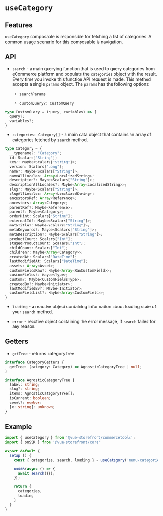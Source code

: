 # `useCategory`

## Features

`useCategory` composable is responsible for fetching a list of categories. A common usage scenario for this composable is navigation.

## API

- `search` - a main querying function that is used to query categories from eCommerce platform and populate the `categories` object with the result. Every time you invoke this function API request is made. This method accepts a single `params` object. The `params` has the following options:

    - `searchParams`
    
    - `customQuery?: CustomQuery` 
    
```ts
type CustomQuery = (query, variables) => {
  query?;
  variables?;
}
```

- `categories: Category[]` - a main data object that contains an array of categories fetched by `search` method.

```ts
type Category = {
  __typename?: "Category";
  id: Scalars["String"];
  key?: Maybe<Scalars["String"]>;
  version: Scalars["Long"];
  name?: Maybe<Scalars["String"]>;
  nameAllLocales: Array<LocalizedString>;
  description?: Maybe<Scalars["String"]>;
  descriptionAllLocales?: Maybe<Array<LocalizedString>>;
  slug?: Maybe<Scalars["String"]>;
  slugAllLocales: Array<LocalizedString>;
  ancestorsRef: Array<Reference>;
  ancestors: Array<Category>;
  parentRef?: Maybe<Reference>;
  parent?: Maybe<Category>;
  orderHint: Scalars["String"];
  externalId?: Maybe<Scalars["String"]>;
  metaTitle?: Maybe<Scalars["String"]>;
  metaKeywords?: Maybe<Scalars["String"]>;
  metaDescription?: Maybe<Scalars["String"]>;
  productCount: Scalars["Int"];
  stagedProductCount: Scalars["Int"];
  childCount: Scalars["Int"];
  children?: Maybe<Array<Category>>;
  createdAt: Scalars["DateTime"];
  lastModifiedAt: Scalars["DateTime"];
  assets: Array<Asset>;
  customFieldsRaw?: Maybe<Array<RawCustomField>>;
  customFields?: Maybe<Type>;
  custom?: Maybe<CustomFieldsType>;
  createdBy?: Maybe<Initiator>;
  lastModifiedBy?: Maybe<Initiator>;
  customFieldList?: Maybe<Array<CustomField>>;
}
```

- `loading` - a reactive object containing information about loading state of your `search` method.

- `error` - reactive object containing the error message, if `search` failed for any reason.

## Getters

- `getTree` - returns category tree.

```ts
interface CategoryGetters {
  getTree: (category: Category) => AgnosticCategoryTree | null;
}

interface AgnosticCategoryTree {
  label: string;
  slug?: string;
  items: AgnosticCategoryTree[];
  isCurrent: boolean;
  count?: number;
  [x: string]: unknown;
}
```

## Example

```js
import { useCategory } from '@vue-storefront/commercetools';
import { onSSR } from '@vue-storefront/core'

export default {
  setup () {
    const { categories, search, loading } = useCategory('menu-categories');

    onSSR(async () => {
      await search({});
    });

    return {
      categories,
      loading
    }
  }
}
```

